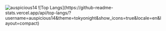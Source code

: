 <p><img align="left" src="https://github.com/auspicious14/github-readme-stats" alt="auspicious14"/></p>
![Top Langs](https://github-readme-stats.vercel.app/api/top-langs/?username=auspicious14&theme=tokyonight&show_icons=true&locale=en&layout=compact)
